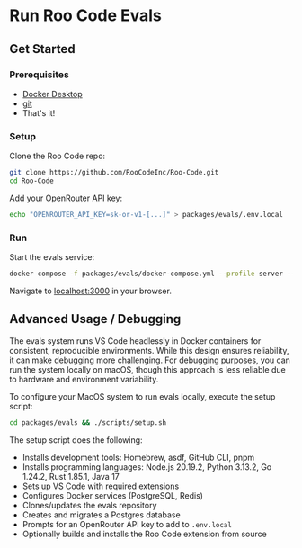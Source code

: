 # Run Roo Code Evals

## Get Started

### Prerequisites

- [Docker Desktop](https://docs.docker.com/desktop/)
- [git](https://git-scm.com/)
- That's it!

### Setup

Clone the Roo Code repo:

```sh
git clone https://github.com/RooCodeInc/Roo-Code.git
cd Roo-Code
```

Add your OpenRouter API key:

```sh
echo "OPENROUTER_API_KEY=sk-or-v1-[...]" > packages/evals/.env.local
```

### Run

Start the evals service:

```sh
docker compose -f packages/evals/docker-compose.yml --profile server --profile runner up --build --scale runner=0
```

Navigate to [localhost:3000](http://localhost:3000/) in your browser.

## Advanced Usage / Debugging

The evals system runs VS Code headlessly in Docker containers for consistent, reproducible environments. While this design ensures reliability, it can make debugging more challenging. For debugging purposes, you can run the system locally on macOS, though this approach is less reliable due to hardware and environment variability.

To configure your MacOS system to run evals locally, execute the setup script:

```sh
cd packages/evals && ./scripts/setup.sh
```

The setup script does the following:

- Installs development tools: Homebrew, asdf, GitHub CLI, pnpm
- Installs programming languages: Node.js 20.19.2, Python 3.13.2, Go 1.24.2, Rust 1.85.1, Java 17
- Sets up VS Code with required extensions
- Configures Docker services (PostgreSQL, Redis)
- Clones/updates the evals repository
- Creates and migrates a Postgres database
- Prompts for an OpenRouter API key to add to `.env.local`
- Optionally builds and installs the Roo Code extension from source
